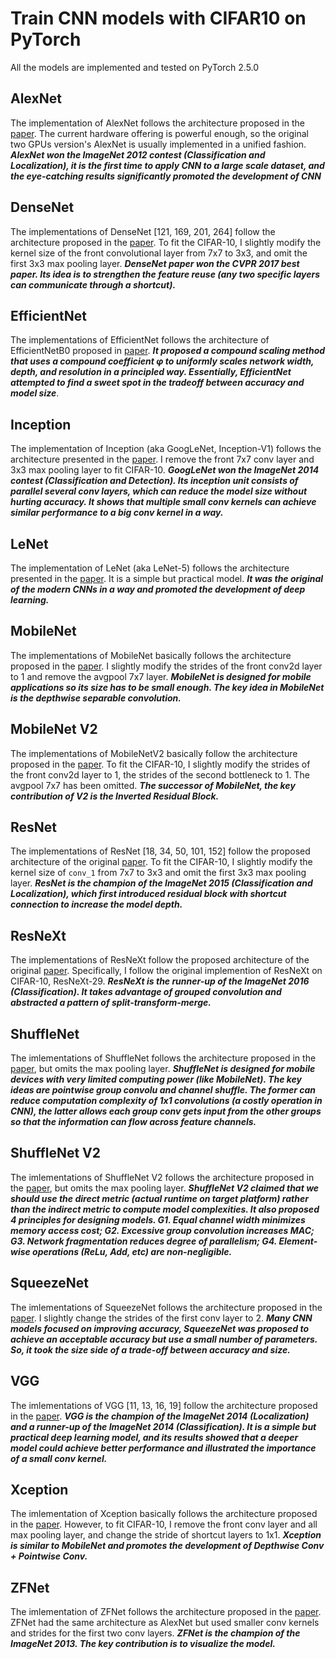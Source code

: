 # Train CNN models with CIFAR10 on PyTorch #

All the models are implemented and tested on PyTorch 2.5.0

## AlexNet ##

The implementation of AlexNet follows the architecture proposed in the [paper](https://proceedings.neurips.cc/paper/2012/file/c399862d3b9d6b76c8436e924a68c45b-Paper.pdf). The current hardware offering is powerful enough, so the original two GPUs version's AlexNet is usually implemented in a unified fashion. ***AlexNet won the ImageNet 2012 contest (Classification and Localization), it is the first time to apply CNN to a large scale dataset, and the eye-catching results significantly promoted the development of CNN***

## DenseNet ##

The implementations of DenseNet [121, 169, 201, 264] follow the architecture proposed in the [paper](https://arxiv.org/pdf/1608.06993.pdf). To fit the CIFAR-10, I slightly modify the kernel size of the front convolutional layer from 7x7 to 3x3, and omit the first 3x3 max pooling layer. ***DenseNet paper won the CVPR 2017 best paper. Its idea is to strengthen the feature reuse (any two specific layers can communicate through a shortcut).***

## EfficientNet ##

The implementations of EfficientNet follows the architecture of EfficientNetB0 proposed in [paper](https://arxiv.org/pdf/1905.11946.pdf). ***It proposed a compound scaling method that uses a compound coefficient φ to uniformly scales network width, depth, and resolution in a principled way. Essentially, EfficientNet attempted to find a sweet spot in the tradeoff between accuracy and model size***. 

## Inception ## 

The implementation of Inception (aka GoogLeNet, Inception-V1) follows the architecture presented in the [paper](https://static.googleusercontent.com/media/research.google.com/en//pubs/archive/43022.pdf). I remove the front 7x7 conv layer and 3x3 max pooling layer to fit CIFAR-10. ***GoogLeNet won the ImageNet 2014 contest (Classification and Detection). Its inception unit consists of parallel several conv layers, which can reduce the model size without hurting accuracy. It shows that multiple small conv kernels can achieve similar performance to a big conv kernel in a way.***

## LeNet ## 

The implementation of LeNet (aka LeNet-5) follows the architecture presented in the [paper](http://yann.lecun.com/exdb/publis/pdf/lecun-98.pdf). It is a simple but practical model. ***It was the original of the modern CNNs in a way and promoted the development of deep learning.***

## MobileNet ##

The implementations of MobileNet basically follows the architecture proposed in the [paper](https://arxiv.org/pdf/1704.04861.pdf). I slightly modify the strides of the front conv2d layer to 1 and remove the avgpool 7x7 layer. ***MobileNet is designed for mobile applications so its size has to be small enough. The key idea in MobileNet is the depthwise separable convolution.***

## MobileNet V2 ##

The implementations of MobileNetV2 basically follow the architecture proposed in the [paper](https://arxiv.org/pdf/1801.04381.pdf). To fit the CIFAR-10, I slightly modify the strides of the front conv2d layer to 1, the strides of the second bottleneck to 1. The avgpool 7x7 has been omitted. ***The successor of MobileNet, the key contribution of V2 is the Inverted Residual Block.***

## ResNet ##

The implementations of ResNet [18, 34, 50, 101, 152] follow the proposed architecture of the original [paper](https://arxiv.org/abs/1512.03385). To fit the CIFAR-10, I slightly modify the kernel size of `conv_1` from 7x7 to 3x3 and omit the first 3x3 max pooling layer. ***ResNet is the champion of the ImageNet 2015 (Classification and Localization), which first introduced residual block with shortcut connection to increase the model depth.***

## ResNeXt ##

The implementations of ResNeXt follow the proposed architecture of the original [paper](https://arxiv.org/pdf/1611.05431.pdf). Specifically, I follow the original implemention of ResNeXt on CIFAR-10, ResNeXt-29. ***ResNeXt is the runner-up of the ImageNet 2016 (Classification). It takes advantage of grouped convolution and abstracted a pattern of split-transform-merge.***

## ShuffleNet ##

The imlementations of ShuffleNet follows the architecture proposed in the [paper](https://arxiv.org/pdf/1707.01083.pdf), but omits the max pooling layer. ***ShuffleNet is designed for mobile devices with very limited computing power (like MobileNet). The key ideas are pointwise group convolu and channel shuffle. The former can reduce computation complexity of 1x1 convolutions (a costly operation in CNN), the latter allows each group conv gets input from the other groups so that the information can flow across feature channels.*** 

## ShuffleNet V2 ##

The imlementations of ShuffleNet V2 follows the architecture proposed in the [paper](https://arxiv.org/pdf/1807.11164.pdf), but omits the max pooling layer. ***ShuffleNet V2 claimed that we should use the direct metric (actual runtime on target platform) rather than the indirect metric to compute model complexities. It also proposed 4 principles for designing models. G1. Equal channel width minimizes memory access cost; G2. Excessive group convolution increases MAC; G3. Network fragmentation reduces degree of parallelism; G4. Element-wise operations (ReLu, Add, etc) are non-negligible.*** 

## SqueezeNet ##

The imlementations of SqueezeNet follows the architecture proposed in the [paper](https://arxiv.org/pdf/1602.07360.pdf). I slightly change the strides of the first conv layer to 2. ***Many CNN models focused on improving accuracy, SqueezeNet was proposed to achieve an acceptable accuracy but use a small number of parameters. So, it took the size side of a trade-off between accuracy and size.***

## VGG ##

The imlementations of VGG [11, 13, 16, 19] follow the architecture proposed in the [paper](https://arxiv.org/pdf/1409.1556.pdf). ***VGG is the champion of the ImageNet 2014 (Localization) and a runner-up of the ImageNet 2014 (Classification). It is a simple but practical deep learning model, and its results showed that a deeper model could achieve better performance and illustrated the importance of a small conv kernel.***

## Xception ##

The imlementation of Xception basically follows the architecture proposed in the [paper](https://arxiv.org/pdf/1610.02357.pdf). However, to fit CIFAR-10, I remove the front conv layer and all max pooling layer, and change the stride of shortcut layers to 1x1. ***Xception is similar to MobileNet and promotes the development of Depthwise Conv + Pointwise Conv.***

## ZFNet ##

The imlementation of ZFNet follows the architecture proposed in the [paper](https://arxiv.org/pdf/1311.2901.pdf). ZFNet had the same architecture as AlexNet but used smaller conv kernels and strides for the first two conv layers. ***ZFNet is the champion of the ImageNet 2013. The key contribution is to visualize the model.*** 